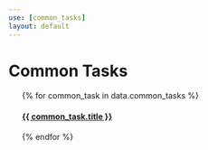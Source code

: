 ```yaml
---
use: [common_tasks]
layout: default
---
```


# Common Tasks

<ul>
    {% for common_task in data.common_tasks %}
        <article>
          <div><h4><a href="{{ common_task.url }}">{{ common_task.title }}</a></h4></div>
          </article>
    {% endfor %}
</ul>
